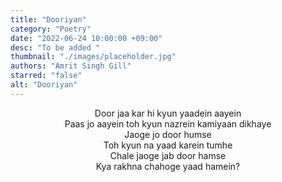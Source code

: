 ```yaml
---
title: "Dooriyan"
category: "Poetry"
date: "2022-06-24 10:00:00 +09:00"
desc: "To be added "
thumbnail: "./images/placeholder.jpg"
authors: "Amrit Singh Gill"
starred: "false"
alt: "Dooriyan"
---
```


<p style="text-align: center;align:center;">
Door jaa kar hi kyun yaadein aayein <br>
Paas jo aayein toh kyun nazrein kamiyaan dikhaye <br>
Jaoge jo door humse <br>
Toh kyun na yaad karein tumhe <br>
Chale jaoge jab door hamse <br>
Kya rakhna chahoge yaad hamein? <br>
</p>